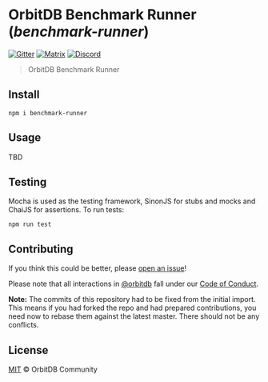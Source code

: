 # OrbitDB Benchmark Runner (_benchmark-runner_)

[![Gitter](https://img.shields.io/gitter/room/nwjs/nw.js.svg)](https://gitter.im/orbitdb/Lobby) [![Matrix](https://img.shields.io/badge/matrix-%23orbitdb%3Apermaweb.io-blue.svg)](https://riot.permaweb.io/#/room/#orbitdb:permaweb.io) [![Discord](https://img.shields.io/discord/475789330380488707?color=blueviolet&label=discord)](https://discord.gg/v3RNE3M)

> OrbitDB Benchmark Runner

## Install

`npm i benchmark-runner`

## Usage

TBD

## Testing

Mocha is used as the testing framework, SinonJS for stubs and mocks and ChaiJS for assertions. To run tests:

`npm run test`

## Contributing

If you think this could be better, please [open an issue](https://github.com/orbitdb/benchmark-runner/issues/new)!

Please note that all interactions in [@orbitdb](https://github.com/orbitdb) fall under our [Code of Conduct](CODE_OF_CONDUCT.md).

**Note:** The commits of this repository had to be fixed from the initial import. This means if you had forked the repo and had prepared contributions, you need now to rebase them against the latest master. There should not be any conflicts.

## License

[MIT](LICENSE) © OrbitDB Community
